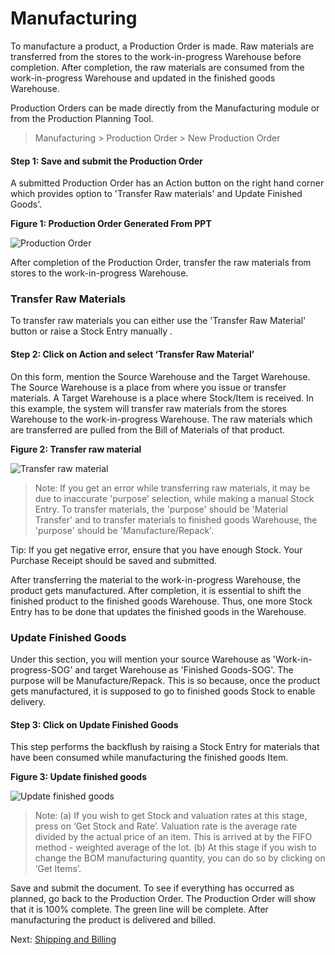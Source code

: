 # Manufacturing

<p class="lead"> To manufacture a product, a Production Order is made. Raw materials are transferred from the stores to the work-in-progress Warehouse before completion. After completion, the raw materials are consumed from the work-in-progress Warehouse and updated in the finished goods Warehouse.</p>

Production Orders can be made directly from the Manufacturing module or from the Production Planning Tool.

> Manufacturing > Production Order > New Production Order

#### Step 1: Save and submit the Production Order

A submitted Production Order has an Action button on the right hand corner which provides option to 'Transfer Raw materials' and Update Finished Goods'.

__Figure 1: Production Order Generated From PPT__

![Production Order](/assets/manual_erpnext_com/old_images/erpnext/m-t-o-production-order-ppt-jps-1.png)

After completion of the Production Order, transfer the raw materials from stores to the work-in-progress Warehouse.

### Transfer Raw Materials 

To transfer raw materials you can either use the 'Transfer Raw Material' button or raise a Stock Entry manually .

#### Step 2: Click on Action and select ‘Transfer Raw Material’
 
On this form, mention the Source Warehouse and the Target Warehouse. The Source Warehouse is a place from where you issue or transfer materials. A Target Warehouse is a place where Stock/Item is received. In this example, the system will  transfer raw materials from the stores Warehouse to the work-in-progress Warehouse. The raw materials which are transferred are pulled from the Bill of Materials of that product.

__Figure 2: Transfer raw material__

![Transfer raw material](/assets/manual_erpnext_com/old_images/erpnext/m-t-o-stock-entry-1-jps.png)

> Note: If you get an error while transferring raw materials, it may be due to inaccurate 'purpose' selection, while making a manual Stock Entry. To transfer materials, the 'purpose' should be 'Material Transfer' and to transfer materials to finished goods Warehouse, the 'purpose' should be 'Manufacture/Repack'.

<i class="icon-lightbulb text-warning" style="font-size: 200%"></i> Tip: If you get negative error, ensure that you have enough Stock. Your Purchase Receipt should be saved and submitted.

After transferring the material to the work-in-progress Warehouse, the product gets manufactured. After completion, it is essential to shift the finished product to the finished goods Warehouse. Thus, one more Stock Entry has to be done that updates the finished goods in the Warehouse. 

### Update Finished Goods 

Under this section, you will mention your source Warehouse as 'Work-in-progress-SOG' and target Warehouse as 'Finished Goods-SOG'. The purpose will be Manufacture/Repack. This is so because, once the product gets manufactured, it is supposed to go to finished goods Stock to enable delivery.

#### Step 3: Click on Update Finished Goods

This step performs the backflush by raising a Stock Entry for materials that have been consumed while manufacturing the finished goods Item.

__Figure 3: Update finished goods__

![Update finished goods](/assets/manual_erpnext_com/old_images/erpnext/m-t-o-update-finished-goods.png)

> Note: (a) If you wish to get Stock and valuation rates at this stage, press on ‘Get Stock and Rate’. Valuation rate is the average rate divided by the actual price of an item. This is arrived at by the FIFO method - weighted average of the lot.
(b) At this stage if you wish to change the BOM manufacturing quantity, you can do so by clicking on ‘Get Items’.

Save and submit the document. To see if everything has occurred as planned, go back to the Production Order. The Production Order will show that it is 100% complete. The green line will be complete. After manufacturing the product is delivered and billed.

Next: [Shipping and Billing](/guide-books/make-to-order/shipping-and-billing)
